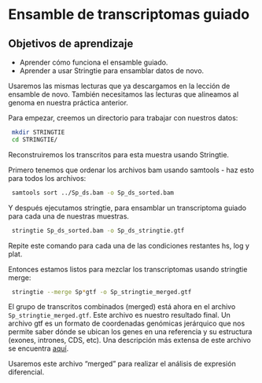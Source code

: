 # Ensamble de transcriptomas guiado

## Objetivos de aprendizaje

- Aprender cómo funciona el ensamble guiado.
- Aprender a usar Stringtie para ensamblar datos de novo.

Usaremos las mismas lecturas que ya descargamos en la lección de ensamble de novo. También necesitamos las lecturas que alineamos al genoma en nuestra práctica anterior.

Para empezar, creemos un directorio para trabajar con nuestros datos:

```bash
 mkdir STRINGTIE
 cd STRINGTIE/
```

Reconstruiremos los transcritos para esta muestra usando Stringtie.

Primero tenemos que ordenar los archivos bam usando samtools - haz esto para todos los archivos:

```bash
 samtools sort ../Sp_ds.bam -o Sp_ds_sorted.bam
```

Y después ejecutamos stringtie, para ensamblar un transcriptoma guiado para cada una de nuestras muestras.

```bash
 stringtie Sp_ds_sorted.bam -o Sp_ds_stringtie.gtf 
```

Repite este comando para cada una de las condiciones restantes hs, log y plat.

Entonces estamos listos para mezclar los transcriptomas usando stringtie merge:

```bash
 stringtie --merge Sp*gtf -o Sp_stringtie_merged.gtf
```

El grupo de transcritos combinados (merged) está ahora en el archivo `Sp_stringtie_merged.gtf`. Este archivo es nuestro resultado final. Un archivo gtf es un formato de coordenadas genómicas jerárquico que nos permite saber dónde se ubican los genes en una referencia y su estructura (exones, intrones, CDS, etc). Una descripción más extensa de este archivo se encuentra [aquí](https://uswest.ensembl.org/info/website/upload/gff.html).

Usaremos este archivo “merged” para realizar el análisis de expresión diferencial.
